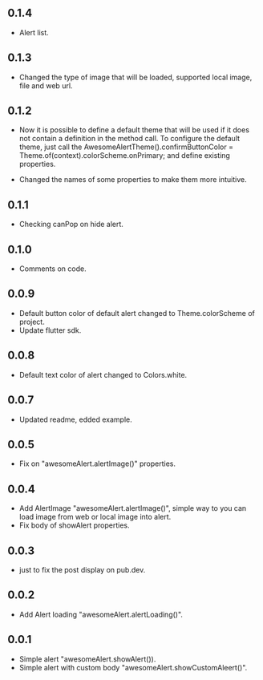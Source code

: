 ## 0.1.4

* Alert list.

## 0.1.3

* Changed the type of image that will be loaded, supported local image, file and web url.

## 0.1.2

* Now it is possible to define a default theme that will be used if it does not contain a definition
  in the method call. To configure the default theme, just call the
  AwesomeAlertTheme().confirmButtonColor = Theme.of(context).colorScheme.onPrimary; and define
  existing properties.

* Changed the names of some properties to make them more intuitive.

## 0.1.1

* Checking canPop on hide alert.

## 0.1.0

* Comments on code.

## 0.0.9

* Default button color of default alert changed to Theme.colorScheme of project.
* Update flutter sdk.

## 0.0.8

* Default text color of alert changed to Colors.white.

## 0.0.7

* Updated readme, edded example.

## 0.0.5

* Fix on "awesomeAlert.alertImage()" properties.

## 0.0.4

* Add AlertImage "awesomeAlert.alertImage()", simple way to you can load image from web or local
  image into alert.
* Fix body of showAlert properties.

## 0.0.3

* just to fix the post display on pub.dev.

## 0.0.2

* Add Alert loading "awesomeAlert.alertLoading()".

## 0.0.1

* Simple alert "awesomeAlert.showAlert()).
* Simple alert with custom body "awesomeAlert.showCustomAleert()".


